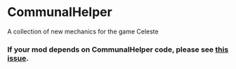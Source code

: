 # CommunalHelper
A collection of new mechanics for the game Celeste

### If your mod depends on CommunalHelper code, please see [this issue](https://github.com/CommunalHelper/CommunalHelper/issues/56).
